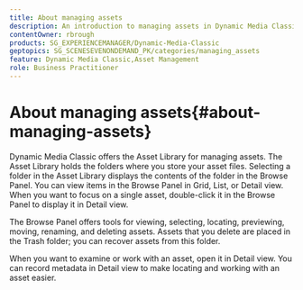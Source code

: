 ```yaml
---
title: About managing assets
description: An introduction to managing assets in Dynamic Media Classic
contentOwner: rbrough
products: SG_EXPERIENCEMANAGER/Dynamic-Media-Classic
geptopics: SG_SCENESEVENONDEMAND_PK/categories/managing_assets
feature: Dynamic Media Classic,Asset Management
role: Business Practitioner
---
```


# About managing assets{#about-managing-assets}

 Dynamic Media Classic offers the Asset Library for managing assets. The Asset Library holds the folders where you store your asset files. Selecting a folder in the Asset Library displays the contents of the folder in the Browse Panel. You can view items in the Browse Panel in Grid, List, or Detail view. When you want to focus on a single asset, double-click it in the Browse Panel to display it in Detail view.

The Browse Panel offers tools for viewing, selecting, locating, previewing, moving, renaming, and deleting assets. Assets that you delete are placed in the Trash folder; you can recover assets from this folder.

When you want to examine or work with an asset, open it in Detail view. You can record metadata in Detail view to make locating and working with an asset easier. 
